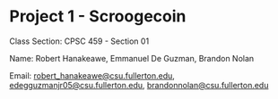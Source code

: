 # Project 1 - Scroogecoin
Class Section: CPSC 459 - Section 01

Name: Robert Hanakeawe, Emmanuel De Guzman, Brandon Nolan

Email: robert_hanakeawe@csu.fullerton.edu, edegguzmanjr05@csu.fullerton.edu, brandonnolan@csu.fullerton.edu

